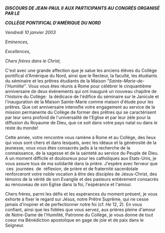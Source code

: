 ***DISCOURS DE JEAN-PAUL II*** ***AUX PARTICIPANTS AU CONGRÈS ORGANISÉ PAR LE***

***COLLÈGE PONTIFICAL D'AMÉRIQUE DU NORD***

*Vendredi 10 janvier 2003*

*Eminences,*

*Excellences,*

*Chers frères dans le Christ,*

C'est avec une grande affection que je salue les anciens élèves du Collège pontifical d'Amérique du Nord, ainsi que le Recteur, la faculté, les étudiants du séminaire et les prêtres étudiants de la Maison *"Sainte-Marie-de-l'Humilité"*. Vous vous êtes réunis à Rome pour célébrer le cinquantième anniversaire de deux événements qui ont inauguré un nouveau chapitre de l'histoire du Collège:  la dédicace de l'édifice du séminaire sur le Janicule et l'inauguration de la Maison Sainte-Marie comme maison d'étude pour les prêtres. Que cet anniversaire intensifie votre engagement au service de la mission permanente du Collège de former des prêtres qui se caractérisent par leur sens profond de l'universalité de l'Eglise et par leur zèle pour la diffusion du Royaume de Dieu, que ce soit dans votre pays natal ou dans le reste du monde!

Cette année, votre rencontre vous ramène à Rome et au Collège, des lieux qui vous sont chers et dans lesquels, avec les idéaux et la générosité de la jeunesse, vous vous êtes consacrés jadis à la recherche de la connaissance, de la sagesse et de la sainteté au service du Peuple de Dieu. A un moment difficile et douloureux pour les catholiques aux Etats-Unis, je vous assure tous de ma solidarité dans la prière. J'espère avec ferveur que  ces  journées  de  réflexion, de prière et de fraternité sacerdotale renforceront votre noble vocation à être des disciples de Jésus-Christ, des témoins de la vérité de son Evangile et des pasteurs entièrement consacrés au renouveau de son Eglise dans la foi, l'espérance et l'amour.

Chers frères, parmi les défis et les espérances du moment présent, je vous exhorte à fixer le regard sur Jésus, notre Prêtre Suprême, qui ne cesse jamais d'inspirer et de perfectionner notre foi (cf. *He* 12, 2). En vous confiant, ainsi que les fidèles que vous servez, aux prières pleine d'amour de Notre-Dame de l'Humilité, Patronne du Collège, je vous donne de tout coeur ma Bénédiction apostolique en gage de joie et de paix dans le Seigneur.